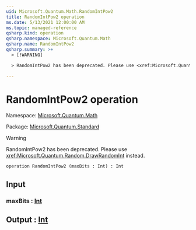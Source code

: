 ```yaml
---
uid: Microsoft.Quantum.Math.RandomIntPow2
title: RandomIntPow2 operation
ms.date: 5/13/2021 12:00:00 AM
ms.topic: managed-reference
qsharp.kind: operation
qsharp.namespace: Microsoft.Quantum.Math
qsharp.name: RandomIntPow2
qsharp.summary: >+
  > [!WARNING]

  > RandomIntPow2 has been deprecated. Please use <xref:Microsoft.Quantum.Random.DrawRandomInt> instead.

---
```


# RandomIntPow2 operation

Namespace: [Microsoft.Quantum.Math](xref:Microsoft.Quantum.Math)

Package: [Microsoft.Quantum.Standard](https://nuget.org/packages/Microsoft.Quantum.Standard)


> [!WARNING]
> RandomIntPow2 has been deprecated. Please use <xref:Microsoft.Quantum.Random.DrawRandomInt> instead.



```qsharp
operation RandomIntPow2 (maxBits : Int) : Int
```


## Input

### maxBits : [Int](xref:microsoft.quantum.qsharp.valueliterals#int-literals)





## Output : [Int](xref:microsoft.quantum.qsharp.valueliterals#int-literals)

